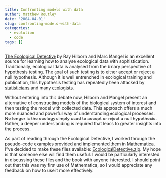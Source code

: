 ```yaml
---
title: Confronting models with data
author: Matthew Routley
date: '2004-04-01'
slug: confronting-models-with-data
categories:
  - evolution
  - code
tags: []
---
```


<p><a href="http://www.amazon.ca/exec/obidos/ASIN/0691034974/matthewroutle-20">The Ecological Detective</a> by Ray Hilborn and Marc Mangel is an excellent source for learning how to analyse ecological data with sophistication. Traditionally, ecological data is analysed from the binary perspective of hypothesis testing. The goal of such testing is to either accept or reject a null hypothesis. Although it is well entrenched in ecological training and publication, this hypothesis testing has repeatedly been attacked by <a href="http://links.jstor.org/sici?sici=0035-9254%281996%2945%3A4%3C401%3AAASC%3E2.0.CO%3B2-0">statisticians</a> and many <a href="http://www.npwrc.usgs.gov/resource/1999/statsig/statsig.htm">ecologists</a>.</p>

<p>Without entering into this debate now, Hilborn and Mangel present an alternative of constructing models of the biological system of interest and then testing the model with collected data. This approach offers a much more nuanced and powerful way of understanding ecological processes. No longer is the ecology simply used to accept or reject a null hypothesis. Rather, a deeper understanding is required that leads to greater insights into the process.</p>

<p>As part of reading through the Ecological Detective, I worked through the pseudo-code examples provided and implemented them in <a href="http://wolfram.com/">Mathematica</a>. I&#8221;ve decided to make these files available: <a href="http://s3.amazonaws.com/mroutley_public/EcologicalDetective.zip">EcologicalDetective.zip</a>. My hope is that someone else will find them useful. I would be particularly interested in discussing these files and the book with anyone interested. I should point out that this was my first use of Mathematica, so I would appreciate any feedback on how to use it more effectively.</p>